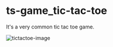 # ts-game_tic-tac-toe

It's a very common tic tac toe game.

![tictactoe-image](https://user-images.githubusercontent.com/38372239/134904243-5d32792c-8abf-4dae-a4e0-69b4505693a3.png)

